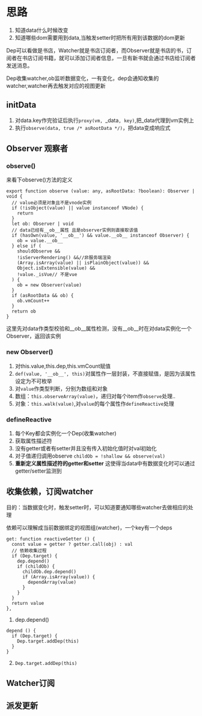 # 思路

1. 知道data什么时候改变
2. 知道哪些dom需要用到data,当触发setter时把所有用到该数据的dom更新

Dep可以看做是书店，Watcher就是书店订阅者，而Observer就是书店的书，订阅者在书店订阅书籍，就可以添加订阅者信息，一旦有新书就会通过书店给订阅者发送消息。

Dep收集watcher,ob监听数据变化，一有变化，dep会通知收集的watcher,watcher再去触发对应的视图更新

## initData

1. 对data.key作完验证后执行`proxy(vm, `_data`, key)`,把_data代理到vm实例上
2. 执行`observe(data, true /* asRootData */)`，把data变成响应式

## Observer 观察者
### observe()
来看下observe()方法的定义
```
export function observe (value: any, asRootData: ?boolean): Observer | void {
  // value必须是对象且不是vnode实例
  if (!isObject(value) || value instanceof VNode) {
    return
  }
  let ob: Observer | void
  // data已经有__ob__属性 且是observer实例则直接取该值
  if (hasOwn(value, '__ob__') && value.__ob__ instanceof Observer) {
    ob = value.__ob__
  } else if (
    shouldObserve &&
    !isServerRendering() &&//非服务端渲染
    (Array.isArray(value) || isPlainObject(value)) &&
    Object.isExtensible(value) &&
    !value._isVue// 不是vue
  ) {
    ob = new Observer(value)
  }
  if (asRootData && ob) {
    ob.vmCount++
  }
  return ob
}
```
这里先对data作类型校验和__ob__属性检测，没有__ob__时在对data实例化一个Observer，返回该实例

### new Observer()
1. 对this.value,this.dep,this.vmCount赋值
2. `def(value, '__ob__', this)`对属性作一层封装，不直接赋值，是因为该属性设定为不可枚举
3. 对`value`作类型判断，分别为数组和对象
4. 数组：`this.observeArray(value)`，递归对每个item作`observe`处理..
5. 对象：`this.walk(value)`,对`value`的每个属性作`defineReactive`处理

### defineReactive
1. 每个Key都会实例化一个Dep(收集watcher)
2. 获取属性描述符
3. 没有getter或者有setter并且没有传入初始化值时对val初始化
4. 对子值递归调用observe `childOb = !shallow && observe(val)`
5. **重新定义属性描述符的getter和setter** 这使得当data中有数据变化时可以通过getter/setter监测到

## 收集依赖，订阅watcher
目的：当数据变化时，触发setter时，可以知道要通知哪些watcher去做相应的处理

依赖可以理解成当前数据绑定的视图组(watcher)，一个key有一个deps
```
get: function reactiveGetter () {
  const value = getter ? getter.call(obj) : val
  // 依赖收集过程
  if (Dep.target) {
    dep.depend()
    if (childOb) {
      childOb.dep.depend()
      if (Array.isArray(value)) {
        dependArray(value)
      }
    }
  }
  return value
},
```
1. dep.depend()
```
depend () {
  if (Dep.target) {
    Dep.target.addDep(this)
  }
}
```
2. `Dep.target.addDep(this)`
## Watcher订阅

## 派发更新